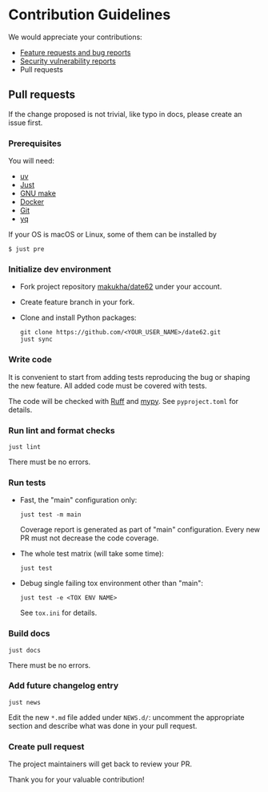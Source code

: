 # Contribution Guidelines

We would appreciate your contributions:

- [Feature requests and bug reports](https://github.com/makukha/date62/issues)
- [Security vulnerability reports](https://github.com/makukha/date62/blob/main/.github/SECURITY.md)
- Pull requests

## Pull requests

If the change proposed is not trivial, like typo in docs, please create an issue first.

### Prerequisites

You will need:

- [uv](https://docs.astral.sh/uv/)
- [Just](https://just.systems/man/en/)
- [GNU make](https://www.gnu.org/software/make/make.html)
- [Docker](https://www.docker.com)
- [Git](https://git-scm.com)
- [yq](https://mikefarah.gitbook.io/yq)

If your OS is macOS or Linux, some of them can be installed by

```shell
$ just pre
```

### Initialize dev environment

- Fork project repository [makukha/date62](https://github.com/makukha/date62) under your account.
- Create feature branch in your fork.
- Clone and install Python packages:

    ```shell
    git clone https://github.com/<YOUR_USER_NAME>/date62.git
    just sync
    ```

### Write code

It is convenient to start from adding tests reproducing the bug or shaping the new
feature. All added code must be covered with tests.

The code will be checked with [Ruff](https://github.com/astral-sh/ruff) and
[mypy](https://mypy.readthedocs.io). See `pyproject.toml` for details.

### Run lint and format checks

```shell
just lint
```

There must be no errors.

### Run tests

* Fast, the "main" configuration only:

    ```shell
    just test -m main
    ```

    Coverage report is generated as part of "main" configuration.
    Every new PR must not decrease the code coverage.

* The whole test matrix (will take some time):

    ```shell
    just test
    ```
* Debug single failing tox environment other than "main":

    ```shell
    just test -e <TOX ENV NAME>
    ```

    See `tox.ini` for details.

### Build docs

```shell
just docs
```

There must be no errors.

### Add future changelog entry

```shell
just news
```

Edit the new `*.md` file added under `NEWS.d/`: uncomment the appropriate
section and describe what was done in your pull request.

### Create pull request

The project maintainers will get back to review your PR.

Thank you for your valuable contribution!
